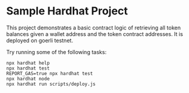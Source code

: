 # Sample Hardhat Project

This project demonstrates a basic contract logic of retrieving all token balances given a wallet address and the token contract addresses.
It is deployed on goerli testnet. 

Try running some of the following tasks:

```shell
npx hardhat help
npx hardhat test
REPORT_GAS=true npx hardhat test
npx hardhat node
npx hardhat run scripts/deploy.js
```
